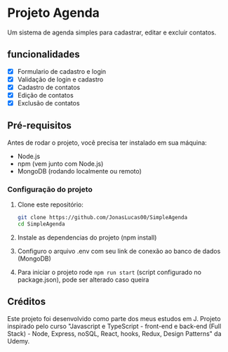 # Projeto Agenda 

Um sistema de agenda simples para cadastrar, editar e excluir contatos.

## funcionalidades

- [x] Formulario de cadastro e login
- [x] Validação de login e cadastro
- [x] Cadastro de contatos 
- [x] Edição de contatos 
- [x] Exclusão de contatos 

## Pré-requisitos

Antes de rodar o projeto, você precisa ter instalado em sua máquina:

- Node.js
- npm (vem junto com Node.js)
- MongoDB (rodando localmente ou remoto)

### Configuração do projeto

1. Clone este repositório:  
   ```bash
   git clone https://github.com/JonasLucas00/SimpleAgenda
   cd SimpleAgenda

2. Instale as dependencias do projeto (npm install)

3. Configuro o arquivo .env com seu link de conexão ao banco de dados (MongoDB)

4. Para iniciar o projeto rode `npm run start` (script configurado no package.json), pode ser alterado caso queira

## Créditos

Este projeto foi desenvolvido como parte dos meus estudos em J. Projeto inspirado pelo curso "Javascript e TypeScript - front-end e back-end (Full Stack) - Node, Express, noSQL, React, hooks, Redux, Design Patterns" da Udemy.
